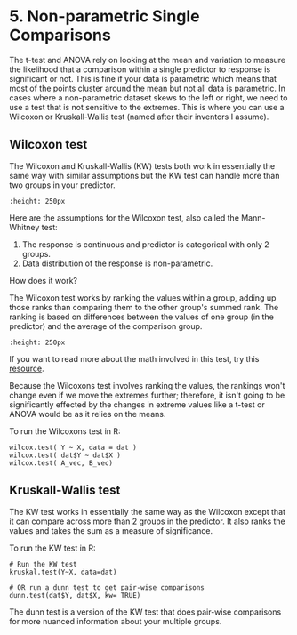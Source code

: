 # 5. Non-parametric Single Comparisons

The t-test and ANOVA rely on looking at the mean and variation to measure the likelihood that a comparison within a single predictor to response is significant or not. This is fine if your data is parametric which means that most of the points cluster around the mean but not all data is parametric. In cases where a non-parametric dataset skews to the left or right, we need to use a test that is not sensitive to the extremes. This is where you can use a Wilcoxon or Kruskall-Wallis test (named after their inventors I assume).

## Wilcoxon test

The Wilcoxon and Kruskall-Wallis (KW) tests both work in essentially the same way with similar assumptions but the KW test can handle more than two groups in your predictor. 

```{figure} https://www.investopedia.com/thmb/D_AxwOnonUnotVL3PUQMu14QWGw=/750x0/filters:no_upscale():max_bytes(150000):strip_icc():format(webp)/Wilcoxon-test_sketch_final-bc97bd1b88034fbbba28ca7c14a6ea34.png
:height: 250px
```

Here are the assumptions for the Wilcoxon test, also called the Mann-Whitney test:

1. The response is continuous and predictor is categorical with only 2 groups.
2. Data distribution of the response is non-parametric. 

How does it work?

The Wilcoxon test works by ranking the values within a group, adding up those ranks than comparing them to the other group's summed rank. The ranking is based on differences between the values of one group (in the predictor) and the average of the comparison group.

```{figure} https://online.stat.psu.edu/stat415/sites/stat415/files//lesson48/Lesson48_Data03.gif
:height: 250px
```

If you want to read more about the math involved in this test, try this [resource](https://online.stat.psu.edu/stat415/book/export/html/836).

Because the Wilcoxons test involves ranking the values, the rankings won't change even if we move the extremes further; therefore, it isn't going to be significantly effected by the changes in extreme values like a t-test or ANOVA would be as it relies on the means. 

To run the Wilcoxons test in R:

```
wilcox.test( Y ~ X, data = dat )
wilcox.test( dat$Y ~ dat$X )
wilcox.test( A_vec, B_vec)

```

## Kruskall-Wallis test

The KW test works in essentially the same way as the Wilcoxon except that it can compare across more than 2 groups in the predictor. It also ranks the values and takes the sum as a measure of significance. 

To run the KW test in R:

```
# Run the KW test
kruskal.test(Y~X, data=dat)

# OR run a dunn test to get pair-wise comparisons
dunn.test(dat$Y, dat$X, kw= TRUE)
```

The dunn test is a version of the KW test that does pair-wise comparisons for more nuanced information about your multiple groups. 